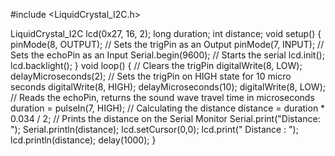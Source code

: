 #include <LiquidCrystal_I2C.h>

LiquidCrystal_I2C lcd(0x27, 16, 2);
long duration;
int distance;
void setup() {
  pinMode(8, OUTPUT); // Sets the trigPin as an Output
  pinMode(7, INPUT); // Sets the echoPin as an Input
  Serial.begin(9600); // Starts the serial 
  lcd.init();
  lcd.backlight();
}
void loop() {
  // Clears the trigPin
  digitalWrite(8, LOW);
  delayMicroseconds(2);
  // Sets the trigPin on HIGH state for 10 micro seconds
  digitalWrite(8, HIGH);
  delayMicroseconds(10);
  digitalWrite(8, LOW);
  // Reads the echoPin, returns the sound wave travel time in microseconds
  duration = pulseIn(7, HIGH);
  // Calculating the distance
  distance = duration * 0.034 / 2;
  // Prints the distance on the Serial Monitor
  Serial.print("Distance: ");
  Serial.println(distance);
  lcd.setCursor(0,0);
  lcd.print(" Distance : ");
  lcd.println(distance);
  delay(1000);
}
